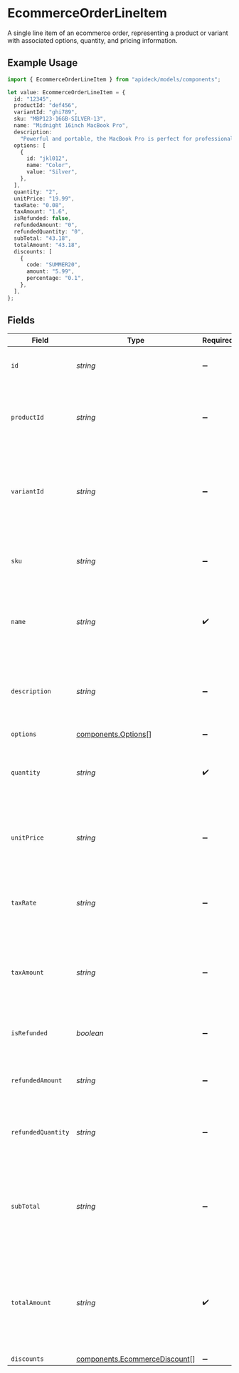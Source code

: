 # EcommerceOrderLineItem

A single line item of an ecommerce order, representing a product or variant with associated options, quantity, and pricing information.

## Example Usage

```typescript
import { EcommerceOrderLineItem } from "apideck/models/components";

let value: EcommerceOrderLineItem = {
  id: "12345",
  productId: "def456",
  variantId: "ghi789",
  sku: "MBP123-16GB-SILVER-13",
  name: "Midnight 16inch MacBook Pro",
  description:
    "Powerful and portable, the MacBook Pro is perfect for professionals and creatives.",
  options: [
    {
      id: "jkl012",
      name: "Color",
      value: "Silver",
    },
  ],
  quantity: "2",
  unitPrice: "19.99",
  taxRate: "0.08",
  taxAmount: "1.6",
  isRefunded: false,
  refundedAmount: "0",
  refundedQuantity: "0",
  subTotal: "43.18",
  totalAmount: "43.18",
  discounts: [
    {
      code: "SUMMER20",
      amount: "5.99",
      percentage: "0.1",
    },
  ],
};
```

## Fields

| Field                                                                                                        | Type                                                                                                         | Required                                                                                                     | Description                                                                                                  | Example                                                                                                      |
| ------------------------------------------------------------------------------------------------------------ | ------------------------------------------------------------------------------------------------------------ | ------------------------------------------------------------------------------------------------------------ | ------------------------------------------------------------------------------------------------------------ | ------------------------------------------------------------------------------------------------------------ |
| `id`                                                                                                         | *string*                                                                                                     | :heavy_minus_sign:                                                                                           | A unique identifier for an object.                                                                           | 12345                                                                                                        |
| `productId`                                                                                                  | *string*                                                                                                     | :heavy_minus_sign:                                                                                           | A unique identifier for the product associated with the line item.                                           | def456                                                                                                       |
| `variantId`                                                                                                  | *string*                                                                                                     | :heavy_minus_sign:                                                                                           | A unique identifier for the variant of the product associated with the line item, if applicable.             | ghi789                                                                                                       |
| `sku`                                                                                                        | *string*                                                                                                     | :heavy_minus_sign:                                                                                           | The SKU of the product or variant associated with the line item.                                             | MBP123-16GB-SILVER-13                                                                                        |
| `name`                                                                                                       | *string*                                                                                                     | :heavy_check_mark:                                                                                           | The name of the product or variant associated with the line item.                                            | Midnight 16inch MacBook Pro                                                                                  |
| `description`                                                                                                | *string*                                                                                                     | :heavy_minus_sign:                                                                                           | The description of the product or variant associated with the line item.                                     | Powerful and portable, the MacBook Pro is perfect for professionals and creatives.                           |
| `options`                                                                                                    | [components.Options](../../models/components/options.md)[]                                                   | :heavy_minus_sign:                                                                                           | N/A                                                                                                          |                                                                                                              |
| `quantity`                                                                                                   | *string*                                                                                                     | :heavy_check_mark:                                                                                           | The quantity of the product or variant associated with the line item.                                        | 2                                                                                                            |
| `unitPrice`                                                                                                  | *string*                                                                                                     | :heavy_minus_sign:                                                                                           | The unit price of the product or variant associated with the line item.                                      | 19.99                                                                                                        |
| `taxRate`                                                                                                    | *string*                                                                                                     | :heavy_minus_sign:                                                                                           | The tax rate applied to the product or variant associated with the line item.                                | 0.08                                                                                                         |
| `taxAmount`                                                                                                  | *string*                                                                                                     | :heavy_minus_sign:                                                                                           | The total tax amount applied to the product or variant associated with the line item.                        | 1.6                                                                                                          |
| `isRefunded`                                                                                                 | *boolean*                                                                                                    | :heavy_minus_sign:                                                                                           | Whether the line item has been refunded.                                                                     | false                                                                                                        |
| `refundedAmount`                                                                                             | *string*                                                                                                     | :heavy_minus_sign:                                                                                           | The amount of the line item that has been refunded.                                                          | 0                                                                                                            |
| `refundedQuantity`                                                                                           | *string*                                                                                                     | :heavy_minus_sign:                                                                                           | The quantity of the line item that has been refunded.                                                        | 0                                                                                                            |
| `subTotal`                                                                                                   | *string*                                                                                                     | :heavy_minus_sign:                                                                                           | The sub total for the product(s) or variant associated with the line item, excluding taxes and discounts.    | 43.18                                                                                                        |
| `totalAmount`                                                                                                | *string*                                                                                                     | :heavy_check_mark:                                                                                           | The total amount for the product(s) or variant associated with the line item, including taxes and discounts. | 43.18                                                                                                        |
| `discounts`                                                                                                  | [components.EcommerceDiscount](../../models/components/ecommercediscount.md)[]                               | :heavy_minus_sign:                                                                                           | N/A                                                                                                          |                                                                                                              |